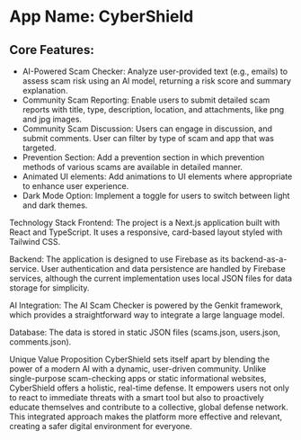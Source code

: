 # **App Name**: CyberShield

## Core Features:



- AI-Powered Scam Checker: Analyze user-provided text (e.g., emails) to assess scam risk using an AI model, returning a risk score and summary explanation. 
- Community Scam Reporting: Enable users to submit detailed scam reports with title, type, description, location, and attachments, like png and jpg images.
- Community Scam Discussion: Users can engage in discussion, and submit comments. User can filter by type of scam and app that was targeted.
- Prevention Section: Add a prevention section in which prevention methods of various scams are available in detailed manner.
- Animated UI elements: Add animations to UI elements where appropriate to enhance user experience.
- Dark Mode Option: Implement a toggle for users to switch between light and dark themes.

Technology Stack
Frontend: The project is a Next.js application built with React and TypeScript. It uses a responsive, card-based layout styled with Tailwind CSS.

Backend: The application is designed to use Firebase as its backend-as-a-service. User authentication and data persistence are handled by Firebase services, although the current implementation uses local JSON files for data storage for simplicity.

AI Integration: The AI Scam Checker is powered by the Genkit framework, which provides a straightforward way to integrate a large language model.

Database: The data is stored in static JSON files (scams.json, users.json, comments.json).

Unique Value Proposition
CyberShield sets itself apart by blending the power of a modern AI with a dynamic, user-driven community. Unlike single-purpose scam-checking apps or static informational websites, CyberShield offers a holistic, real-time defense. It empowers users not only to react to immediate threats with a smart tool but also to proactively educate themselves and contribute to a collective, global defense network. This integrated approach makes the platform more effective and relevant, creating a safer digital environment for everyone.

